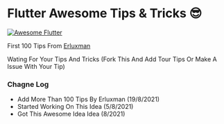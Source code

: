 # Flutter Awesome Tips & Tricks 😎

<a href="https://github.com/Solido/awesome-flutter">
    <img alt="Awesome Flutter" src="https://img.shields.io/badge/Awesome-Flutter-blue.svg?longCache=true&style=flat-square" />
</a>


First 100 Tips From [Erluxman](https://github.com/erluxman/awesomefluttertips)

Wating For Your Tips And Tricks (Fork This And Add Tour Tips Or Make A Issue With Your Tip)

### Chagne Log

- Add More Than 100 Tips By Erluxman (19/8/2021)
- Started Working On This Idea (5/8/2021)
- Got This Awesome Idea Idea (8/2021)
